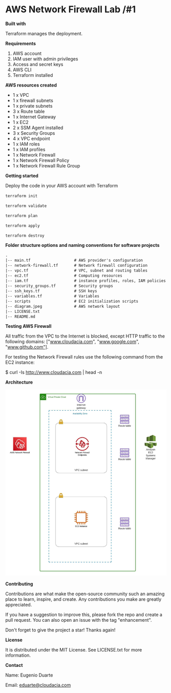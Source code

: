 # AWS Network Firewall Lab /#1

**Built with**

Terraform manages the deployment.

**Requirements**

1. AWS account
2. IAM user with admin privileges
3. Access and secret keys
4. AWS CLI
5. Terraform installed

**AWS resources created**

* 1 x VPC
* 1 x firewall subnets
* 1 x private subnets
* 3 x Route table
* 1 x Internet Gateway
* 1 x EC2
* 2 x SSM Agent installed
* 3 x Security Groups
* 4 x VPC endpoint
* 1 x IAM roles
* 1 x IAM profiles
* 1 x Network Firewall
* 1 x Network Firewall Policy
* 1 x Network Firewall Rule Group

**Getting started**

Deploy the code in your AWS account with Terraform

`terraform init`

`terraform validate`

`terraform plan`

`terraform apply`

`terraform destroy`


**Folder structure options and naming conventions for software projects**
```
.
|-- main.tf                   # AWS provider's configuration
|-- network-firewall.tf       # Network firewall configuration
|-- vpc.tf                    # VPC, subnet and routing tables
|-- ec2.tf                    # Computing resources
|-- iam.tf                    # instance profiles, roles, IAM policies
|-- security_groups.tf        # Security groups
|-- ssh_keys.tf               # SSH keys
|-- variables.tf              # Variables
|-- scripts                   # EC2 initialization scripts
|-- diagram.jpeg              # AWS network layout
|-- LICENSE.txt
|-- README.md
```

**Testing AWS Firewall**

All traffic from the VPC to the Internet is blocked, except HTTP traffic to the following domains: ["www.cloudacia.com", "www.google.com", "www.github.com"].

For testing the Network Firewall rules use the following command from the EC2 instance:

$ curl -Is http://www.cloudacia.com | head -n

**Architecture**

![Screenshot](diagram.jpeg)

**Contributing**

Contributions are what make the open-source community such an amazing place to learn, inspire, and create. Any contributions you make are greatly appreciated.

If you have a suggestion to improve this, please fork the repo and create a pull request. You can also open an issue with the tag "enhancement".

Don't forget to give the project a star! Thanks again!

**License**

It is distributed under the MIT License. See LICENSE.txt for more information.

**Contact**

Name: Eugenio Duarte

Email: eduarte@cloudacia.com
